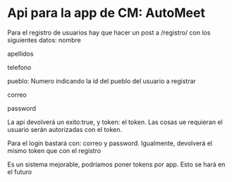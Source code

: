 # Api para la app de CM: AutoMeet

Para el registro de usuarios hay que hacer un post a /registro/ con los siguientes datos:
nombre

apellidos

telefono

pueblo: Numero indicando la id del pueblo del usuario a registrar

correo

password

La api devolverá un exito:true, y token: el token. Las cosas ue requieran el usuario serán autorizadas con el token.








Para el login bastará con:
correo y password. Igualmente, devolverá el mismo token que con el registro





Es un sistema mejorable, podríamos poner tokens por app. Esto se hará en el futuro
